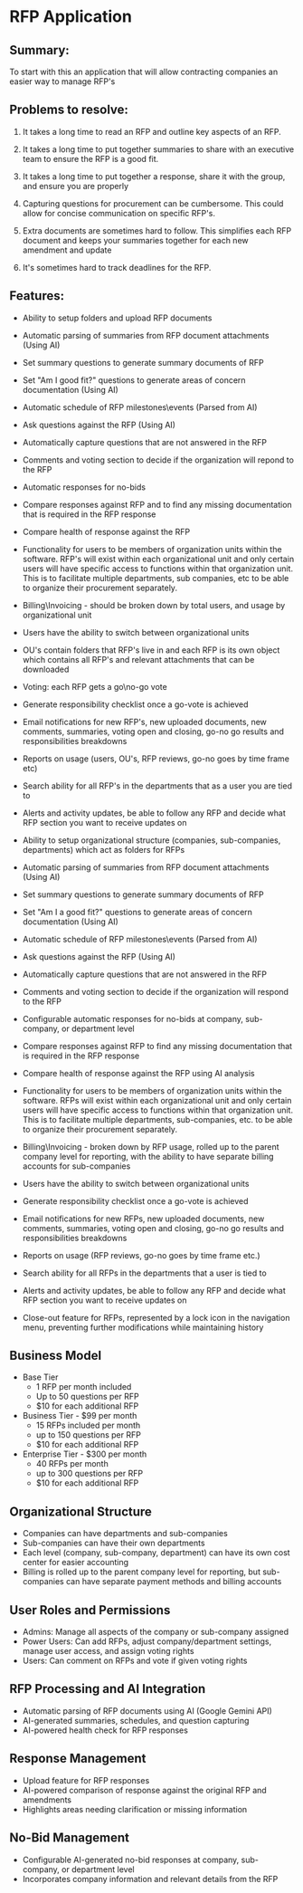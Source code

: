 
# RFP Application

  

## Summary:

To start with this an application that will allow contracting companies an easier way to manage RFP's

  

## Problems to resolve:

1. It takes a long time to read an RFP and outline key aspects of an RFP.

2. It takes a long time to put together summaries to share with an executive team to ensure the RFP is a good fit.

3. It takes a long time to put together a response, share it with the group, and ensure you are properly

4. Capturing questions for procurement can be cumbersome. This could allow for concise communication on specific RFP's.

5. Extra documents are sometimes hard to follow. This simplifies each RFP document and keeps your summaries together for each new amendment and update

6. It's sometimes hard to track deadlines for the RFP.

  

## Features:

 - Ability to setup folders and upload RFP documents

 - Automatic parsing of summaries from RFP document attachments (Using AI)

 - Set summary questions to generate summary documents of RFP

 - Set "Am I good fit?" questions to generate areas of concern documentation (Using AI)

 - Automatic schedule of RFP milestones\events (Parsed from AI)

 - Ask questions against the RFP (Using AI)

 - Automatically capture questions that are not answered in the RFP

 - Comments and voting section to decide if the organization will repond to the RFP

 - Automatic responses for no-bids

 - Compare responses against RFP and to find any missing documentation that is required in the RFP response

 - Compare health of response against the RFP

 - Functionality for users to be members of organization units within the software. RFP's will exist within each organizational unit and only certain users will have specific access to functions within that organization unit. This is to facilitate multiple departments, sub companies, etc to be able to organize their procurement separately.

 - Billing\Invoicing - should be broken down by total users, and usage by organizational unit

 - Users have the ability to switch between organizational units

 - OU's contain folders that RFP's live in and each RFP is its own object which contains all RFP's and relevant attachments that can be downloaded

 - Voting: each RFP gets a go\no-go vote

 - Generate responsibility checklist once a go-vote is achieved

 - Email notifications for new RFP's, new uploaded documents, new comments, summaries, voting open and closing, go-no go results and responsibilities breakdowns

 - Reports on usage (users, OU's, RFP reviews, go-no goes by time frame etc)

 - Search ability for all RFP's in the departments that as a user you are tied to
 - Alerts and activity updates, be able to follow any RFP and decide what RFP section you want to receive updates on

- Ability to setup organizational structure (companies, sub-companies, departments) which act as folders for RFPs
- Automatic parsing of summaries from RFP document attachments (Using AI)
- Set summary questions to generate summary documents of RFP
- Set "Am I a good fit?" questions to generate areas of concern documentation (Using AI)
- Automatic schedule of RFP milestones\events (Parsed from AI)
- Ask questions against the RFP (Using AI)
- Automatically capture questions that are not answered in the RFP
- Comments and voting section to decide if the organization will respond to the RFP
- Configurable automatic responses for no-bids at company, sub-company, or department level
- Compare responses against RFP to find any missing documentation that is required in the RFP response
- Compare health of response against the RFP using AI analysis
- Functionality for users to be members of organization units within the software. RFPs will exist within each organizational unit and only certain users will have specific access to functions within that organization unit. This is to facilitate multiple departments, sub-companies, etc. to be able to organize their procurement separately.
- Billing\Invoicing - broken down by RFP usage, rolled up to the parent company level for reporting, with the ability to have separate billing accounts for sub-companies
- Users have the ability to switch between organizational units
- Generate responsibility checklist once a go-vote is achieved
- Email notifications for new RFPs, new uploaded documents, new comments, summaries, voting open and closing, go-no go results and responsibilities breakdowns
- Reports on usage (RFP reviews, go-no goes by time frame etc.)
- Search ability for all RFPs in the departments that a user is tied to
- Alerts and activity updates, be able to follow any RFP and decide what RFP section you want to receive updates on
- Close-out feature for RFPs, represented by a lock icon in the navigation menu, preventing further modifications while maintaining history

## Business Model

- Base Tier
  - 1 RFP per month included
  - Up to 50 questions per RFP
  - $10 for each additional RFP
- Business Tier - $99 per month
  - 15 RFPs included per month
  - up to 150 questions per RFP
  - $10 for each additional RFP
- Enterprise Tier - $300 per month
  - 40 RFPs per month
  - up to 300 questions per RFP
  - $10 for each additional RFP

## Organizational Structure

- Companies can have departments and sub-companies
- Sub-companies can have their own departments
- Each level (company, sub-company, department) can have its own cost center for easier accounting
- Billing is rolled up to the parent company level for reporting, but sub-companies can have separate payment methods and billing accounts

## User Roles and Permissions

- Admins: Manage all aspects of the company or sub-company assigned
- Power Users: Can add RFPs, adjust company/department settings, manage user access, and assign voting rights
- Users: Can comment on RFPs and vote if given voting rights

## RFP Processing and AI Integration

- Automatic parsing of RFP documents using AI (Google Gemini API)
- AI-generated summaries, schedules, and question capturing
- AI-powered health check for RFP responses

## Response Management

- Upload feature for RFP responses
- AI-powered comparison of response against the original RFP and amendments
- Highlights areas needing clarification or missing information

## No-Bid Management

- Configurable AI-generated no-bid responses at company, sub-company, or department level
- Incorporates company information and relevant details from the RFP